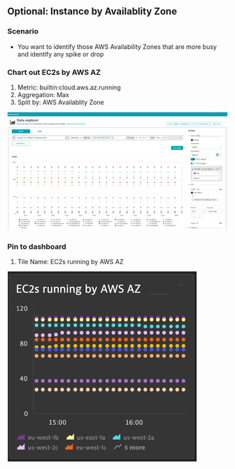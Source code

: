 ## Optional: Instance by Availablity Zone

### Scenario
- You want to identify those AWS Availability Zones that are more busy and identify any spike or drop

### Chart out EC2s by AWS AZ
1. Metric: builtin:cloud.aws.az.running
2. Aggregation: Max
3. Split by: AWS Availablity Zone

![azexplorer](../../../assets/images/azexplorer.png)

### Pin to dashboard
1. Tile Name: EC2s running by AWS AZ

![aztile](../../../assets/images/aztile.png)
